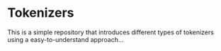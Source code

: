 # Tokenizers
This is a simple repository that introduces different types of tokenizers using a easy-to-understand approach...
